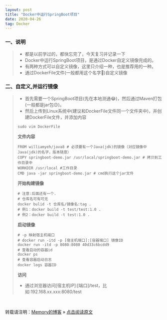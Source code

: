 ```yaml
---
layout: post
title: "Docker中运行SpringBoot项目"
date: 2020-04-26
tag: Docker
---
```

### 一、说明

> * 都是以前学过的，都快忘完了，今天复习并记录一下
> * Docker中运行SpringBoot项目，是通过Docker自定义镜像完成的。
> * 有两种方式可以自定义镜像，这里只介绍一种，也是推荐用的一种。
> * 通过DockerFile文件(一般都用这个名字🤣)自定义镜像

### 二、自定义,并运行镜像

> * 首先需要一个SpringBoot项目(先在本地测通😂)，然后通过Maven打包(一般都是jar包😊)。
> * 然后上传到Linux系统中(建议和DockerFile文件同一个文件夹中)，并创建DockerFile文件，并添加内容
>
>```shell
> sudo vim DockerFile
>```
>
> **文件内容**
>
>```
> FROM williamyeh/java8 # 必须要有一个Java(jdk)的镜像（对应镜像中Java(jdk)的名字，版本随意）
> COPY springboot-demo.jar /usr/local/springboot-demo.jar # 拷贝到工作目录中
> WORKDIR /usr/local #工作目录
> CMD java -jar springboot-demo.jar # cmd执行这个jar文件
>```
>
> **开始构建镜像**
> 
>```shell
> # 注意:后面还有一个. 
> # 仓库名可有可无
> docker bulid -t 仓库名/镜像名:tag . 
> # 例1：docker build -t test/test:1.0 .
> # 例2：docker build -t test:1.0 .
>```
>
> **启动镜像**
>
>```shell
> # -p 映射宿主机端口
> # docker run -itd -p [宿主机端口]:[容器端口] 镜像ID
> docker run -itd -p 8080:8080 40d33c6bcdd9
> # 查看启动的容器id
> docker ps
> # 查看容器启动日志
> docker logs 容器ID
>```
> 
> **访问**
>
> * 通过浏览器访问[宿主机IP]:[端口]/test，比如:192.168.xx.xxx:8080/test
>

<br>
    
转载请注明：[Memory的博客](https://www.shendonghai.com) » [点击阅读原文](http://www.shendonghai.com/2020/04/Docker%E8%BF%90%E8%A1%8CSpringBoot%E9%A1%B9%E7%9B%AE/) 